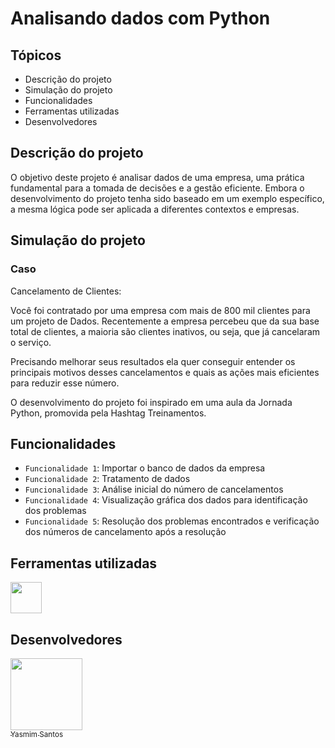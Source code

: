 # Analisando dados com Python

 ## Tópicos
 - Descrição do projeto
 - Simulação do projeto
 - Funcionalidades
 - Ferramentas utilizadas
 - Desenvolvedores

## Descrição do projeto
O objetivo deste projeto é analisar dados de uma empresa, uma prática fundamental para a tomada de decisões e a gestão eficiente. Embora o desenvolvimento do projeto tenha sido baseado em um exemplo específico, a mesma lógica pode ser aplicada a diferentes contextos e empresas.

## Simulação do projeto

### Caso
Cancelamento de Clientes:

Você foi contratado por uma empresa com mais de 800 mil clientes para um projeto de Dados. Recentemente a empresa percebeu que da sua base total de clientes, a maioria são clientes inativos, ou seja, que já cancelaram o serviço.

Precisando melhorar seus resultados ela quer conseguir entender os principais motivos desses cancelamentos e quais as ações mais eficientes para reduzir esse número.

O desenvolvimento do projeto foi inspirado em uma aula da Jornada Python, promovida pela Hashtag Treinamentos.

## Funcionalidades
- `Funcionalidade 1`: Importar o banco de dados da empresa
- `Funcionalidade 2`: Tratamento de dados
- `Funcionalidade 3`: Análise inicial do número de cancelamentos
- `Funcionalidade 4`: Visualização gráfica dos dados para identificação dos problemas
- `Funcionalidade 5`: Resolução dos problemas encontrados e verificação dos números de cancelamento após a resolução

## Ferramentas utilizadas
<img src="https://upload.wikimedia.org/wikipedia/commons/thumb/c/c3/Python-logo-notext.svg/1200px-Python-logo-notext.svg.png" width="50" height="50">

## Desenvolvedores
[<img loading="lazy" src="https://avatars.githubusercontent.com/u/228969646?v=4" width=115><br><sub>Yasmim Santos</sub>](https://github.com/yasmimacs)
   








